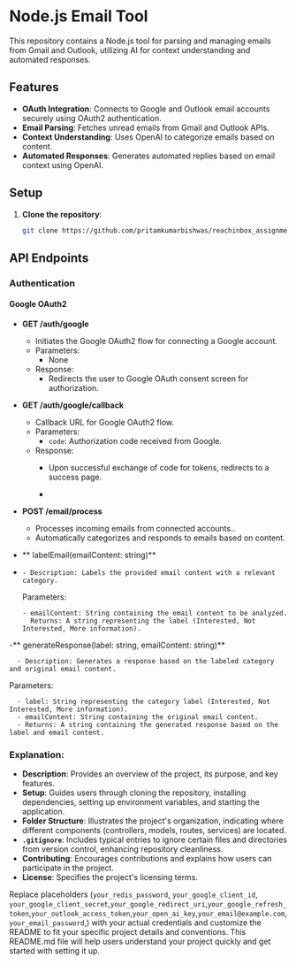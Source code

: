 # Node.js Email Tool

This repository contains a Node.js tool for parsing and managing emails from Gmail and Outlook, utilizing AI for context understanding and automated responses.

## Features

- **OAuth Integration**: Connects to Google and Outlook email accounts securely using OAuth2 authentication.
- **Email Parsing**: Fetches unread emails from Gmail and Outlook APIs.
- **Context Understanding**: Uses OpenAI to categorize emails based on content.
- **Automated Responses**: Generates automated replies based on email context using OpenAI.

## Setup

1. **Clone the repository**:

   ```bash
   git clone https://github.com/pritamkumarbishwas/reachinbox_assignment.git


## API Endpoints

### Authentication

#### Google OAuth2

- **GET /auth/google**
  - Initiates the Google OAuth2 flow for connecting a Google account.
  - Parameters:
    - None
  - Response:
    - Redirects the user to Google OAuth consent screen for authorization.

- **GET /auth/google/callback**
  - Callback URL for Google OAuth2 flow.
  - Parameters:
    - `code`: Authorization code received from Google.
  - Response:
    - Upon successful exchange of code for tokens, redirects to a success page.
   
    - 
- **POST /email/process**
  - Processes incoming emails from connected accounts..
  - Automatically categorizes and responds to emails based on content.

- ** labelEmail(emailContent: string)**
- 
      - Description: Labels the provided email content with a relevant category.
  
  Parameters:
  
      - emailContent: String containing the email content to be analyzed.
        Returns: A string representing the label (Interested, Not Interested, More information).
  
-** generateResponse(label: string, emailContent: string)**

      - Description: Generates a response based on the labeled category and original email content.
      
  Parameters:
  
      - label: String representing the category label (Interested, Not Interested, More information).
      - emailContent: String containing the original email content.
      - Returns: A string containing the generated response based on the label and email content.


### Explanation:

- **Description**: Provides an overview of the project, its purpose, and key features.
- **Setup**: Guides users through cloning the repository, installing dependencies, setting up environment variables, and starting the application.
- **Folder Structure**: Illustrates the project's organization, indicating where different components (controllers, models, routes, services) are located.
- **`.gitignore`**: Includes typical entries to ignore certain files and directories from version control, enhancing repository cleanliness.
- **Contributing**: Encourages contributions and explains how users can participate in the project.
- **License**: Specifies the project's licensing terms.

Replace placeholders (`your_redis_password`, `your_google_client_id`, `your_google_client_secret`,`your_google_redirect_uri`,`your_google_refresh_token`,`your_outlook_access_token`,`your_open_ai_key`,`your_email@example.com`,`your_email_password`,) with your actual credentials and customize the README to fit your specific project details and conventions. This README.md file will help users understand your project quickly and get started with setting it up.
